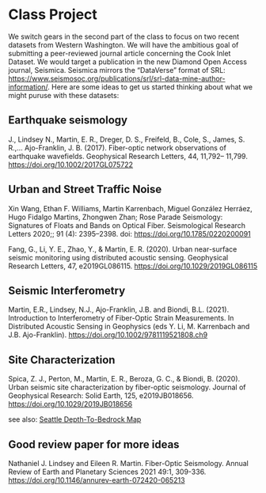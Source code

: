# Class Project

We switch gears in the second part of the class to focus on two recent datasets from Western Washington.  We will have the ambitious goal of submitting a peer-reviewed journal article concerning the Cook Inlet Dataset. We would target a publication in the new Diamond Open Access journal, Seismica. Seismica mirrors the “DataVerse” format of SRL: https://www.seismosoc.org/publications/srl/srl-data-mine-author-information/.  Here are some ideas to get us started thinking about what we might puruse with these datasets:


## Earthquake seismology
J., Lindsey N., Martin, E. R., Dreger, D. S., Freifeld, B., Cole, S., James, S. R.,… Ajo-Franklin, J. B. (2017). Fiber-optic network observations of earthquake wavefields. Geophysical Research Letters, 44, 11,792– 11,799. https://doi.org/10.1002/2017GL075722

## Urban and Street Traffic Noise
Xin Wang, Ethan F. Williams, Martin Karrenbach, Miguel González Herráez, Hugo Fidalgo Martins, Zhongwen Zhan; Rose Parade Seismology: Signatures of Floats and Bands on Optical Fiber. Seismological Research Letters 2020;; 91 (4): 2395–2398. doi: https://doi.org/10.1785/0220200091

Fang, G., Li, Y. E., Zhao, Y., & Martin, E. R. (2020). Urban near-surface seismic monitoring using distributed acoustic sensing. Geophysical Research Letters, 47, e2019GL086115. https://doi.org/10.1029/2019GL086115

## Seismic Interferometry
Martin, E.R., Lindsey, N.J., Ajo-Franklin, J.B. and Biondi, B.L. (2021). Introduction to Interferometry of Fiber-Optic Strain Measurements. In Distributed Acoustic Sensing in Geophysics (eds Y. Li, M. Karrenbach and J.B. Ajo-Franklin). https://doi.org/10.1002/9781119521808.ch9

## Site Characterization
Spica, Z. J., Perton, M., Martin, E. R., Beroza, G. C., & Biondi, B. (2020). Urban seismic site characterization by fiber-optic seismology. Journal of Geophysical Research: Solid Earth, 125, e2019JB018656. https://doi.org/10.1029/2019JB018656

see also: [Seattle Depth-To-Bedrock Map](https://pubs.usgs.gov/mf/1692/plate-1.pdf)

## Good review paper for more ideas
Nathaniel J. Lindsey and Eileen R. Martin. Fiber-Optic Seismology. Annual Review of Earth and Planetary Sciences 2021 49:1, 309-336. https://doi.org/10.1146/annurev-earth-072420-065213
